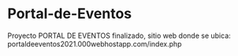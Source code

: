 # Portal-de-Eventos
Proyecto PORTAL DE EVENTOS finalizado, sitio web donde se ubica:
portaldeeventos2021.000webhostapp.com/index.php
